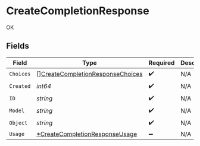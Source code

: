 # CreateCompletionResponse

OK


## Fields

| Field                                                                                       | Type                                                                                        | Required                                                                                    | Description                                                                                 |
| ------------------------------------------------------------------------------------------- | ------------------------------------------------------------------------------------------- | ------------------------------------------------------------------------------------------- | ------------------------------------------------------------------------------------------- |
| `Choices`                                                                                   | [][CreateCompletionResponseChoices](../../models/shared/createcompletionresponsechoices.md) | :heavy_check_mark:                                                                          | N/A                                                                                         |
| `Created`                                                                                   | *int64*                                                                                     | :heavy_check_mark:                                                                          | N/A                                                                                         |
| `ID`                                                                                        | *string*                                                                                    | :heavy_check_mark:                                                                          | N/A                                                                                         |
| `Model`                                                                                     | *string*                                                                                    | :heavy_check_mark:                                                                          | N/A                                                                                         |
| `Object`                                                                                    | *string*                                                                                    | :heavy_check_mark:                                                                          | N/A                                                                                         |
| `Usage`                                                                                     | [*CreateCompletionResponseUsage](../../models/shared/createcompletionresponseusage.md)      | :heavy_minus_sign:                                                                          | N/A                                                                                         |